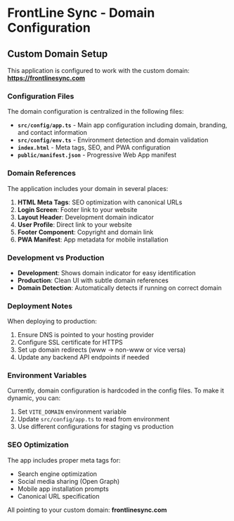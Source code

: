 # FrontLine Sync - Domain Configuration

## Custom Domain Setup

This application is configured to work with the custom domain: **https://frontlinesync.com**

### Configuration Files

The domain configuration is centralized in the following files:

- **`src/config/app.ts`** - Main app configuration including domain, branding, and contact information
- **`src/config/env.ts`** - Environment detection and domain validation
- **`index.html`** - Meta tags, SEO, and PWA configuration
- **`public/manifest.json`** - Progressive Web App manifest

### Domain References

The application includes your domain in several places:

1. **HTML Meta Tags**: SEO optimization with canonical URLs
2. **Login Screen**: Footer link to your website
3. **Layout Header**: Development domain indicator
4. **User Profile**: Direct link to your website
5. **Footer Component**: Copyright and domain link
6. **PWA Manifest**: App metadata for mobile installation

### Development vs Production

- **Development**: Shows domain indicator for easy identification
- **Production**: Clean UI with subtle domain references
- **Domain Detection**: Automatically detects if running on correct domain

### Deployment Notes

When deploying to production:

1. Ensure DNS is pointed to your hosting provider
2. Configure SSL certificate for HTTPS
3. Set up domain redirects (www → non-www or vice versa)
4. Update any backend API endpoints if needed

### Environment Variables

Currently, domain configuration is hardcoded in the config files. To make it dynamic, you can:

1. Set `VITE_DOMAIN` environment variable
2. Update `src/config/app.ts` to read from environment
3. Use different configurations for staging vs production

### SEO Optimization

The app includes proper meta tags for:
- Search engine optimization
- Social media sharing (Open Graph)
- Mobile app installation prompts
- Canonical URL specification

All pointing to your custom domain: **frontlinesync.com**